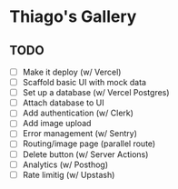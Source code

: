 # Thiago's Gallery

## TODO

- [ ] Make it deploy (w/ Vercel)
- [ ] Scaffold basic UI with mock data
- [ ] Set up a database (w/ Vercel Postgres)
- [ ] Attach database to UI
- [ ] Add authentication (w/ Clerk)
- [ ] Add image upload
- [ ] Error management (w/ Sentry) 
- [ ] Routing/image page (parallel route)
- [ ] Delete button (w/ Server Actions)
- [ ] Analytics (w/ Posthog)
- [ ] Rate limitig (w/ Upstash)